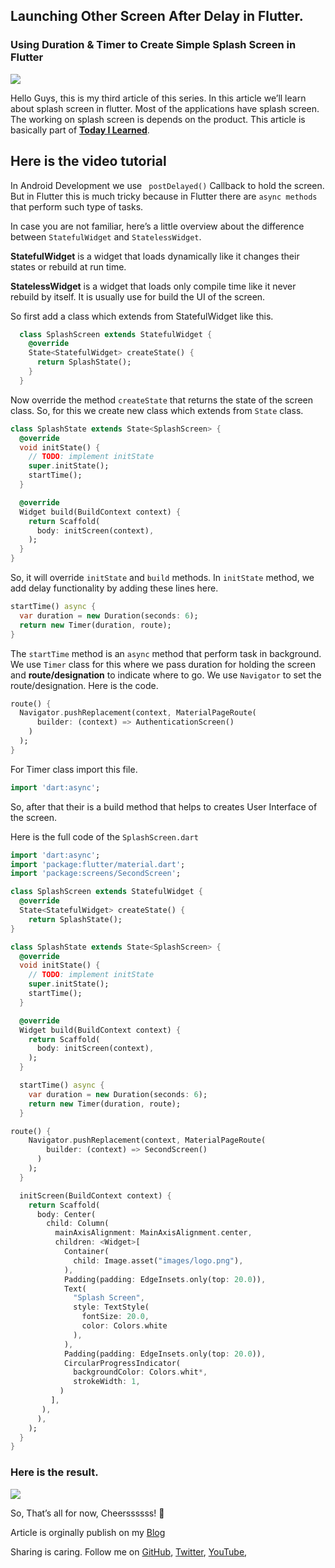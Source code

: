 
## Launching Other Screen After Delay in Flutter.

### Using Duration & Timer to Create Simple Splash Screen in Flutter

![](https://cdn-images-1.medium.com/max/2000/1*s1CSC8UuLB3XLlj7cflCPA.gif)

Hello Guys, this is my third article of this series. In this article we’ll learn about splash screen in flutter. Most of the applications have splash screen. The working on splash screen is depends on the product. This article is basically part of **[Today I Learned](http://github.com/AminullahTajMuhammad/Today-I-learned/)**.

## Here is the video tutorial

In Android Development we use ```` postDelayed()```` Callback to hold the screen. But in Flutter this is much tricky because in Flutter there are ````async methods```` that perform such type of tasks.

In case you are not familiar, here’s a little overview about the difference between ````StatefulWidget```` and ````StatelessWidget````.

**StatefulWidget** is a widget that loads dynamically like it changes their states or rebuild at run time.

**StatelessWidget** is a widget that loads only compile time like it never rebuild by itself. It is usually use for build the UI of the screen.

So first add a class which extends from StatefulWidget like this.
````dart
  class SplashScreen extends StatefulWidget {
    @override                         
    State<StatefulWidget> createState() {
      return SplashState();
    }
  }
````

Now override the method ````createState```` that returns the state of the screen class. So, for this we create new class which extends from ````State```` class.

````dart
class SplashState extends State<SplashScreen> {
  @override
  void initState() {
    // TODO: implement initState
    super.initState();
    startTime();
  }

  @override
  Widget build(BuildContext context) {
    return Scaffold(
      body: initScreen(context),
    );
  }
}
````

So, it will override ````initState```` and ````build```` methods. In ````initState```` method, we add delay functionality by adding these lines here.

````dart
startTime() async {
  var duration = new Duration(seconds: 6);
  return new Timer(duration, route);
}
````

The ````startTime```` method is an ````async```` method that perform task in background. We use ````Timer```` class for this where we pass duration for holding the screen and **route/designation** to indicate where to go. We use ````Navigator```` to set the route/designation. Here is the code.

````dart
route() {
  Navigator.pushReplacement(context, MaterialPageRoute(
      builder: (context) => AuthenticationScreen()
    )
  ); 
}
````

For Timer class import this file.

````dart
import 'dart:async';
````

So, after that their is a build method that helps to creates User Interface of the screen.

Here is the full code of the ````SplashScreen.dart````
````dart
import 'dart:async';
import 'package:flutter/material.dart';
import 'package:screens/SecondScreen';                                               

class SplashScreen extends StatefulWidget {
  @override
  State<StatefulWidget> createState() {
    return SplashState();
}

class SplashState extends State<SplashScreen> {
  @override
  void initState() {
    // TODO: implement initState
    super.initState();
    startTime();
  }

  @override
  Widget build(BuildContext context) {
    return Scaffold(
      body: initScreen(context),
    );
  }

  startTime() async {
    var duration = new Duration(seconds: 6);
    return new Timer(duration, route);
  }

route() {
    Navigator.pushReplacement(context, MaterialPageRoute(
        builder: (context) => SecondScreen()
      )
    ); 
  }

  initScreen(BuildContext context) {
    return Scaffold(
      body: Center(
        child: Column(
          mainAxisAlignment: MainAxisAlignment.center,
          children: <Widget>[
            Container(
              child: Image.asset("images/logo.png"),
            ),
            Padding(padding: EdgeInsets.only(top: 20.0)),
            Text(
              "Splash Screen",
              style: TextStyle(
                fontSize: 20.0,
                color: Colors.white
              ),
            ),
            Padding(padding: EdgeInsets.only(top: 20.0)),
            CircularProgressIndicator(
              backgroundColor: Colors.whit*,
              strokeWidth: 1,
           )
         ],
       ),
      ),
    );
  }
}
````

### Here is the result.

![](https://cdn-images-1.medium.com/max/2000/1*tDUKpnVD59xp8NhwPgWvng.gif)

So, That’s all for now, Cheerssssss! 🍷

Article is orginally publish on my [Blog](https://aminullah.me)

Sharing is caring. Follow me on [GitHub](https://github.com/AminullahTajMuhammad), [Twitter](http://twitter.com/aminullah_taj), [YouTube](https://www.youtube.com/channel/UCM4b58vrfPJjr_nDqCLzuXA),
